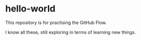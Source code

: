 # hello-world
This repository is for practising the GitHub Flow.

I know all these, still exploring in terms of learning new things.
